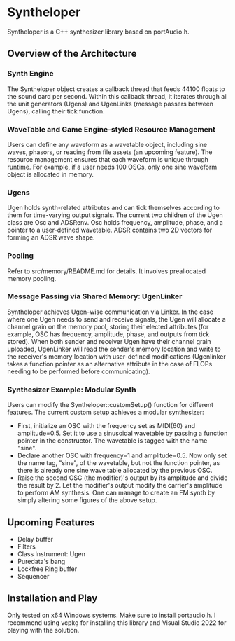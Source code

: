 # Syntheloper

Syntheloper is a C++ synthesizer library based on portAudio.h.

## Overview of the Architecture

### Synth Engine

The Syntheloper object creates a callback thread that feeds 44100 floats to the sound card per second. Within this callback thread, it iterates through all the unit generators (Ugens) and UgenLinks (message passers between Ugens), calling their tick function.

### WaveTable and Game Engine-styled Resource Management

Users can define any waveform as a wavetable object, including sine waves, phasors, or reading from file assets (an upcoming feature). The resource management ensures that each waveform is unique through runtime. For example, if a user needs 100 OSCs, only one sine waveform object is allocated in memory.

### Ugens

Ugen holds synth-related attributes and can tick themselves according to them for time-varying output signals. The current two children of the Ugen class are Osc and ADSRenv. Osc holds frequency, amplitude, phase, and a pointer to a user-defined wavetable. ADSR contains two 2D vectors for forming an ADSR wave shape.

### Pooling

Refer to src/memory/README.md for details. It involves preallocated memory pooling.

### Message Passing via Shared Memory: UgenLinker

Syntheloper achieves Ugen-wise communication via Linker. In the case where one Ugen needs to send and receive signals, the Ugen will allocate a channel grain on the memory pool, storing their elected attributes (for example, OSC has frequency, amplitude, phase, and outputs from tick stored). When both sender and receiver Ugen have their channel grain uploaded, UgenLinker will read the sender's memory location and write to the receiver's memory location with user-defined modifications (Ugenlinker takes a function pointer as an alternative attribute in the case of FLOPs needing to be performed before communicating).

### Synthesizer Example: Modular Synth

Users can modify the Syntheloper::customSetup() function for different features. The current custom setup achieves a modular synthesizer:

- First, initialize an OSC with the frequency set as MIDI(60) and amplitude=0.5. Set it to use a sinusoidal wavetable by passing a function pointer in the constructor. The wavetable is tagged with the name "sine".
- Declare another OSC with frequency=1 and amplitude=0.5. Now only set the name tag, "sine", of the wavetable, but not the function pointer, as there is already one sine wave table allocated by the previous OSC.
- Raise the second OSC (the modifier)'s output by its amplitude and divide the result by 2. Let the modifier's output modify the carrier's amplitude to perform AM synthesis. One can manage to create an FM synth by simply altering some figures of the above setup.

## Upcoming Features

- Delay buffer
- Filters
- Class Instrument: Ugen
- Puredata's bang
- Lockfree Ring buffer
- Sequencer

## Installation and Play

Only tested on x64 Windows systems. Make sure to install portaudio.h. I recommend using vcpkg for installing this library and Visual Studio 2022 for playing with the solution.